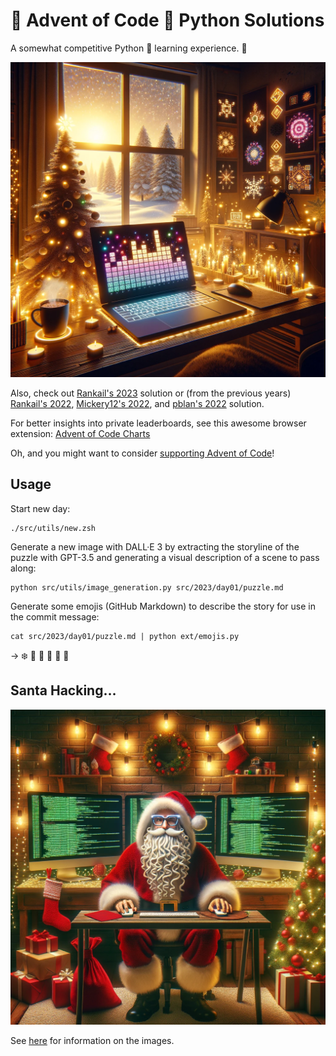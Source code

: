 # :christmas_tree: Advent of Code :gift: Python Solutions 

<!--
![](https://img.shields.io/badge/stars%20⭐-32-yellow) ![](https://img.shields.io/badge/days%20completed-16-red)
-->

A somewhat competitive Python 🐍 learning experience. 🎄

![](imgs/aoc_2023.png)

Also, check out [Rankail's 2023](https://github.com/Rankail/aoc2023) solution or
(from the previous years) [Rankail's 2022](https://github.com/Rankail/AdventOfCode), [Mickery12's 2022](https://github.com/Mickery12/Advent-of-Code), and [pblan's 2022](https://github.com/pblan/aoc) 
solution. 

For better insights into private leaderboards, see this awesome browser extension: 
[Advent of Code Charts](https://github.com/jeroenheijmans/advent-of-code-charts)

Oh, and you might want to consider [supporting Advent of Code](https://adventofcode.com/support)!

## Usage

Start new day:
```shell
./src/utils/new.zsh
```

Generate a new image with DALL·E 3 by extracting the storyline of the puzzle with GPT-3.5 and generating a visual 
description of a scene to pass along:
```shell
python src/utils/image_generation.py src/2023/day01/puzzle.md  
```


Generate some emojis (GitHub Markdown) to describe the story for use in the commit message:
```shell
cat src/2023/day01/puzzle.md | python ext/emojis.py
```
-> :snowflake: :star2: :1234: :memo: :abacus: :elf:


## Santa Hacking…
![](imgs/santa_hacking_2023.png)

See [here](imgs/README.md) for information on the images.
